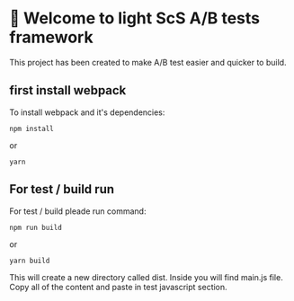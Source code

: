 # 🚀 Welcome to light ScS A/B tests framework

This project has been created to make A/B test easier and quicker to build.

## first install webpack

To install webpack and it's dependencies:

```
npm install
```

or

```
yarn
```

## For test / build run

For test / build pleade run command:

```
npm run build
```

or

```
yarn build
```

This will create a new directory called dist.
Inside you will find main.js file.
Copy all of the content and paste in test javascript section.